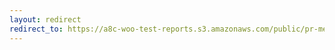 ```yaml
---
layout: redirect
redirect_to: https://a8c-woo-test-reports.s3.amazonaws.com/public/pr-merge/41126/api/index.html
---
```

